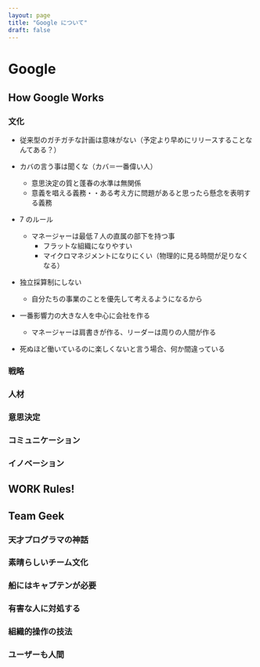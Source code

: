 ```yaml
---
layout: page
title: "Google について"
draft: false
---
```


# Google 

## How Google Works

### 文化

* 従来型のガチガチな計画は意味がない（予定より早めにリリースすることなんてある？）

* カバの言う事は聞くな（カバ＝一番偉い人）
  * 意思決定の質と蓬春の水準は無関係
  * 意義を唱える義務・・ある考え方に問題があると思ったら懸念を表明する義務

* 7 のルール
  * マネージャーは最低７人の直属の部下を持つ事
    * フラットな組織になりやすい
    * マイクロマネジメントになりにくい（物理的に見る時間が足りなくなる）

* 独立採算制にしない
  * 自分たちの事業のことを優先して考えるようになるから

* 一番影響力の大きな人を中心に会社を作る
  * マネージャーは肩書きが作る、リーダーは周りの人間が作る

* 死ぬほど働いているのに楽しくないと言う場合、何か間違っている

### 戦略

### 人材

### 意思決定

### コミュニケーション

### イノベーション


## WORK Rules!

### 

## Team Geek

### 天才プログラマの神話

### 素晴らしいチーム文化

### 船にはキャプテンが必要

### 有害な人に対処する

### 組織的操作の技法

### ユーザーも人間

